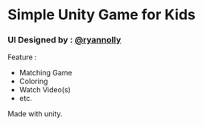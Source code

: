 # Simple Unity Game for Kids
### UI Designed by : [@ryannolly](https://github.com/ryannolly)
Feature :
- Matching Game
- Coloring
- Watch Video(s)
- etc.

Made with unity.
